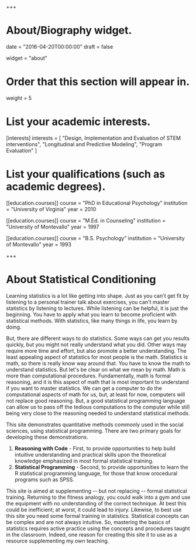 +++
# About/Biography widget.

date = "2016-04-20T00:00:00"
draft = false

widget = "about"

# Order that this section will appear in.
weight = 5

# List your academic interests.
[interests]
  interests = [
    "Design, Implementation and Evaluation of STEM interventions",
    "Longitudinal and Predictive Modeling",
    "Program Evaluation"
  ]

# List your qualifications (such as academic degrees).
[[education.courses]]
  course = "PhD in Educational Psychology"
  institution = "University of Virginia"
  year = 2010

[[education.courses]]
  course = "M.Ed. in Counseling"
  institution = "University of Montevallo"
  year = 1997

[[education.courses]]
  course = "B.S. Psychology"
  institution = "University of Montevallo"
  year = 1993
 
+++

# About Statistical Conditioning 

Learning statistics is a lot like getting into shape. Just as you can't get fit  by listening to a personal trainer talk about exercises, you can't master statistics by listening to lectures. 
While listening can be helpful, it is just the beginning. 
You have to apply what you learn to become proficient with statistical methods.
With statistics, like many things in life, you learn by doing.

But, there are different ways to do statistics.
Some ways can get you results quickly, but you might not really understand what you did.
Other ways may require more time and effort, but also promote a better understanding.
The least appealing aspect of statistics for most people is the math. 
Statistics is math, so there is really know way around that. 
You have to know the math to understand statistics.
But let's be clear on what we mean by math. 
Math is more than computational procedures. 
Fundamentally, math is formal reasoning, and it is this aspect of math that is most important to understand if you want to master statistics. 
We can get a computer to do the computational aspects of math for us, but, at least for now, computers will not replace good reasoning.
But, a good statistical programming language can allow us to pass off the tedious computations to the computer while still being very close to the reasoning needed to understand statistical methods.


This site demonstrates quantitative methods commonly used in the social sciences, using statistical programming. 
There are two primary goals for developing these demonstrations.

  1. **Reasoning with Code** - First, to provide opportunities to help build intuitive understanding and practical skills upon the theoretical knowledge emphasized in most formal statistical training.
  2. **Statistical Programming** - Second, to provide opportunities to learn the R statistical  programming language, for those that know orocedural programs such as SPSS.
  
This site is aimed at supplementing -- but not replacing -- formal statistical training. Returning to the fitness analogy, you could walk into a gym and use the equipment with no understanding of the correct technique. At best this could be inefficient; at worst, it could lead to injury. Likewise, to best use this site you need some formal training in statistics. Statistical concepts can be complex and are not always intuitive. So, mastering the basics of statistics requires active practice using the concepts and procedures taught in the classroom. Indeed, one reason for creating this site it to use as a resource supplementing my own teaching.